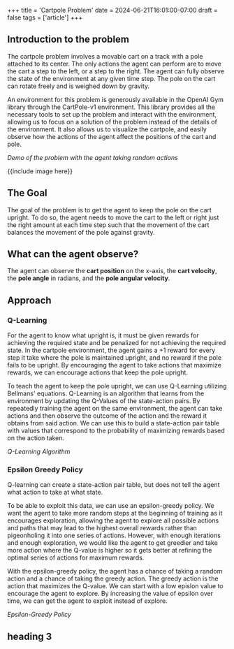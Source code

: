 +++
title = 'Cartpole Problem'
date = 2024-06-21T16:01:00-07:00
draft = false
tags = ['article']
+++

## Introduction to the problem

The cartpole problem involves a movable cart on a track with a pole attached to its center. The only actions the agent can perform are to move the cart a step to the left, or a step to the right. The agent can fully observe the state of the environment at any given time step. The pole on the cart can rotate freely and is weighed down by gravity.

An environment for this problem is generously available in the OpenAI Gym library through the CartPole-v1 environment. This library provides all the necessary tools to set up the problem and interact with the environment, allowing us to focus on a solution of the problem instead of the details of the environment. It also allows us to visualize the cartpole, and easily observe how the actions of the agent affect the positions of the cart and pole.

*Demo of the problem with the agent taking random actions*

{{include image here}}

## The Goal

The goal of the problem is to get the agent to keep the pole on the cart upright. To do so, the agent needs to move the cart to the left or right just the right amount at each time step such that the movement of the cart balances the movement of the pole against gravity.

## What can the agent observe?

The agent can observe the **cart position** on the x-axis, the **cart velocity**, the **pole angle** in radians, and the **pole angular velocity**.

## Approach

### Q-Learning

For the agent to know what upright is, it must be given rewards for achieving the required state and be penalized for not achieving the required state. In the cartpole environment, the agent gains a +1 reward for every step it take where the pole is maintained upright, and no reward if the pole fails to be upright. By encouraging the agent to take actions that maximize rewards, we can encourage actions that keep the pole upright.

To teach the agent to keep the pole upright, we can use Q-Learning utilizing Bellmans' equations. Q-Learning is an algorithm that learns from the environment by updating the Q-Values of the state-action pairs. By repeatedly training the agent on the same environment, the agent can take actions and then observe the outcome of the action and the reward it obtains from said action. We can use this to build a state-action pair table with values that correspond to the probability of maximizing rewards based on the action taken.

*Q-Learning Algorithm*

### Epsilon Greedy Policy

Q-learning can create a state-action pair table, but does not tell the agent what action to take at what state. 

To be able to exploit this data, we can use an epsilon-greedy policy. We want the agent to take more random steps at the beginning of training as it encourages exploration, allowing the agent to explore all possible actions and paths that may lead to the highest overall rewards rather than pigeonholing it into one series of actions. However, with enough iterations and enough exploration, we would like the agent to get greedier and take more action where the Q-value is higher so it gets better at refining the optimal series of actions for maximum rewards. 

With the epsilon-greedy policy, the agent has a chance of taking a random action and a chance of taking the greedy action. The greedy action is the action that maximizes the Q-value. We can start with a low epislon value to encourage the agent to explore. By increasing the value of epsilon over time, we can get the agent to exploit instead of explore.

*Epsilon-Greedy Policy*


## heading 3